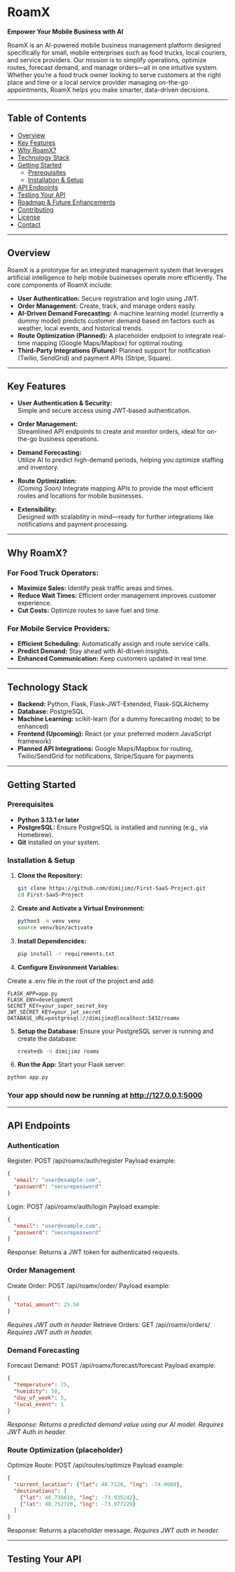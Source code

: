 # RoamX

**Empower Your Mobile Business with AI**

RoamX is an AI-powered mobile business management platform designed specifically for small, mobile enterprises such as food trucks, local couriers, and service providers. Our mission is to simplify operations, optimize routes, forecast demand, and manage orders—all in one intuitive system. Whether you’re a food truck owner looking to serve customers at the right place and time or a local service provider managing on-the-go appointments, RoamX helps you make smarter, data-driven decisions.

---

## Table of Contents

- [Overview](#overview)
- [Key Features](#key-features)
- [Why RoamX?](#why-roamx)
- [Technology Stack](#technology-stack)
- [Getting Started](#getting-started)
  - [Prerequisites](#prerequisites)
  - [Installation & Setup](#installation--setup)
- [API Endpoints](#api-endpoints)
- [Testing Your API](#testing-your-api)
- [Roadmap & Future Enhancements](#roadmap--future-enhancements)
- [Contributing](#contributing)
- [License](#license)
- [Contact](#contact)

---

## Overview

RoamX is a prototype for an integrated management system that leverages artificial intelligence to help mobile businesses operate more efficiently. The core components of RoamX include:

- **User Authentication:** Secure registration and login using JWT.
- **Order Management:** Create, track, and manage orders easily.
- **AI-Driven Demand Forecasting:** A machine learning model (currently a dummy model) predicts customer demand based on factors such as weather, local events, and historical trends.
- **Route Optimization (Planned):** A placeholder endpoint to integrate real-time mapping (Google Maps/Mapbox) for optimal routing.
- **Third-Party Integrations (Future):** Planned support for notification (Twilio, SendGrid) and payment APIs (Stripe, Square).

---

## Key Features

- **User Authentication & Security:**  
  Simple and secure access using JWT-based authentication.

- **Order Management:**  
  Streamlined API endpoints to create and monitor orders, ideal for on-the-go business operations.

- **Demand Forecasting:**  
  Utilize AI to predict high-demand periods, helping you optimize staffing and inventory.

- **Route Optimization:**  
  *(Coming Soon)* Integrate mapping APIs to provide the most efficient routes and locations for mobile businesses.

- **Extensibility:**  
  Designed with scalability in mind—ready for further integrations like notifications and payment processing.

---

## Why RoamX?

### For Food Truck Operators:
- **Maximize Sales:** Identify peak traffic areas and times.
- **Reduce Wait Times:** Efficient order management improves customer experience.
- **Cut Costs:** Optimize routes to save fuel and time.

### For Mobile Service Providers:
- **Efficient Scheduling:** Automatically assign and route service calls.
- **Predict Demand:** Stay ahead with AI-driven insights.
- **Enhanced Communication:** Keep customers updated in real time.

---

## Technology Stack

- **Backend:** Python, Flask, Flask-JWT-Extended, Flask-SQLAlchemy
- **Database:** PostgreSQL
- **Machine Learning:** scikit-learn (for a dummy forecasting model; to be enhanced)
- **Frontend (Upcoming):** React (or your preferred modern JavaScript framework)
- **Planned API Integrations:** Google Maps/Mapbox for routing, Twilio/SendGrid for notifications, Stripe/Square for payments

---

## Getting Started

### Prerequisites

- **Python 3.13.1 or later**
- **PostgreSQL:** Ensure PostgreSQL is installed and running (e.g., via Homebrew).
- **Git** installed on your system.

### Installation & Setup

1. **Clone the Repository:**

   ```bash
   git clone https://github.com/dimijimz/First-SaaS-Project.git
   cd First-SaaS-Project

2. **Create and Activate a Virtual Environment:**

   ```bash
   python3 -m venv venv
   source venv/bin/activate

3. **Install Dependencides:**

   ```bash
   pip install -r requirements.txt

4. **Configure Environment Variables:**

Create a .env file in the root of the project and add:

   ```env
   FLASK_APP=app.py
   FLASK_ENV=development
   SECRET_KEY=your_super_secret_key
   JWT_SECRET_KEY=your_jwt_secret
   DATABASE_URL=postgresql://dimijimz@localhost:5432/roamx
   ```

5. **Setup the Database:**
Ensure your PostgreSQL server is running and create the database:

   ```bash
   createdb -U dimijimz roamx
   ```

6. **Run the App:**
Start your Flask server:

  ```bash
  python app.py
  ```
### Your app should now be running at http://127.0.0.1:5000

---

## API Endpoints
### Authentication

Register: POST /api/roamx/auth/register
Payload example:

  ```json
  {
    "email": "user@example.com",
    "password": "securepassword"
  }
  ```
Login: POST /api/roamx/auth/login
Payload example:

  ```json
  {
    "email": "user@example.com",
    "password": "securepassword"
  }
  ```
Response: Returns a JWT token for authenticated requests.
### Order Management
Create Order: POST /api/roamx/order/
Payload example:
  ```json
  {
    "total_amount": 25.50
  }
  ```
*Requires JWT auth in header*
Retrieve Orders: GET /api/roamx/orders/
*Requires JWT auth in header.*

### Demand Forecasting
Forecast Demand: POST /api/roamx/forecast/forecast
Payload example:

  ```json
  {
    "temperature": 75,
    "humidity": 50,
    "day_of_week": 5,
    "local_event": 1
  }
  ```
  *Response: Returns a predicted demand value using our AI model. Requires JWT Auth in header.*

### Route Optimization (placeholder)
Optimize Route: POST /api/routes/optimize
Payload example:

  ```json
  {
    "current_location": {"lat": 40.7128, "lng": -74.0060},
    "destinations": [
      {"lat": 40.730610, "lng": -73.935242},
      {"lat": 40.752726, "lng": -73.977229}
    ]
  }
  ```
  Response: Returns a placeholder message. *Requires JWT auth in header.*

  ---

  ## Testing Your API